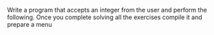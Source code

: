 Write a program that accepts an integer from the user and perform the following. Once
you complete solving all the exercises compile it and prepare a menu
